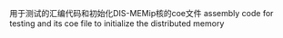用于测试的汇编代码和初始化DIS-MEMip核的coe文件
assembly code for testing and its coe file to initialize the distributed memory
